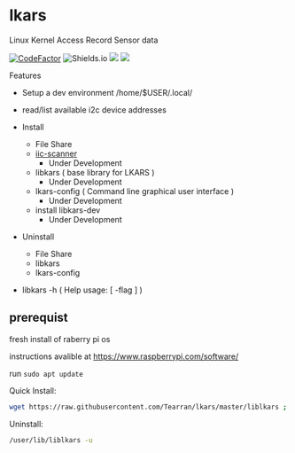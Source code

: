 
# lkars
Linux Kernel Access Record Sensor data

[![CodeFactor](https://www.codefactor.io/repository/github/tearran/lkars/badge)](https://www.codefactor.io/repository/github/tearran/lkars)
![Shields.io](https://img.shields.io/github/issues/Tearran/lkars)
![](https://img.shields.io/github/forks/Tearran/lkars)
![](https://img.shields.io/github/license/Tearran/lkars)

Features
-  Setup a dev environment /home/$USER/.local/
-  read/list available i2c device  addresses
-  Install
   -  File Share
   -  [iic-scanner](https://github.com/Tearran/iic-scanner)
      - Under Development
   -  libkars ( base library for LKARS )
      - Under Development
   -  lkars-config ( Command line graphical user interface )
      - Under Development
   -  install libkars-dev
      - Under Development
-  Uninstall
   - File Share
   - libkars
   - lkars-config

-  libkars -h ( Help usage: [ -flag ] )
## prerequist

fresh install of raberry pi os

instructions avalible at https://www.raspberrypi.com/software/

run `sudo apt update`

Quick Install:
```bash
wget https://raw.githubusercontent.com/Tearran/lkars/master/liblkars ; bash liblkars -i
```
Uninstall:
```bash
/user/lib/liblkars -u
```

